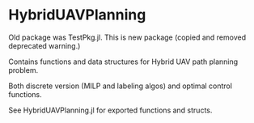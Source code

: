 # HybridUAVPlanning


Old package was TestPkg.jl.
This is new package (copied and removed deprecated warning.)


Contains functions and data structures for Hybrid UAV path planning problem.

Both discrete version (MILP and labeling algos) and optimal control functions.    

See HybridUAVPlanning.jl for exported functions and structs.  



